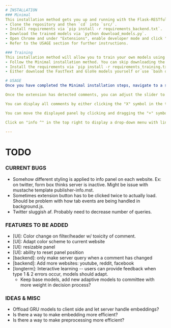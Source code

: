 ```yaml
---
# INSTALLATION
### Minimal
This installation method gets you up and running with the Flask-RESTful server backend and the Chrome extension. If you want to train your own models, follow the Training installation method.
- Clone the repository and then `cd` into `src/`.
- Install requirements via `pip install -r requirements_backend.txt`.
- Download the trained models via `python download_models.py`.
- Open Chrome and under "Extensions", enable developer mode and click "Load unpacked". Navigate to `src/` and load the folder `chrome_extension`. You shoulde see "Hush 1.0" now present as an unpacked extension. You can now exit developer mode if you wish.
- Refer to the USAGE section for further instructions.

### Training
This installation method will allow you to train your own models using the scripts present in `src/model_training/`. 
- Follow the Minimal installation method. You can skip downloading the trained models and installing the extension in Chrome if you wish.
- Install the requirements via `pip install -r requirements_training.txt`.
- Either download the FastText and GloVe models yourself or use `bash download_embedding_models.sh`. 

# USAGE
Once you have completed the Minimal installation steps, navigate to a supported web page (currently: Twitter, Telegraph, 4chan, Nextdoor) and click the toxicity icon to the right of the URL bar. If the webpage is supported, hovering over the icon for a few seconds will display the text "Has access to this site". 

Once the extension has detected comments, you can adjust the slider to your preference. If a toxic comment is detected, a blurred overlay will hid the comment. Click the comment to display it and click again to hide the comment.

You can display all comments by either clicking the "X" symbol in the top right of the panel or by clicking the toxicity icon. Click the toxicity icon again to reactivate the filter.

You can move the displayed panel by clicking and dragging the "+" symbol in the top right.

Click on "info ^" in the top right to display a drop-down menu with links to supported websites as well as a query form. Type in a comment into the form box and click the "Predict Toxicity" button to receive a toxicity rating for your input. Click the "info" button in the top right again to hide the menu.

---
```

# TODO
### CURRENT BUGS
- Somehow different styling is applied to info panel on each website. Ex: on twitter, form box thinks server is inactive. Might be issue with mustache template publisher-info.mst.
- Sometimes extension button has to be clicked twice to actually load. Should be problem with how tab events are being handled in background.js.
- Twitter sluggish af. Probably need to decrease number of queries.

### FEATURES TO BE ADDED
- [UI]: Color change on filter/header w/ toxicity of comment.
- [UI]: Adapt color scheme to current website
- [UI]: resizable panel
- [UI]: ability to reset panel position
- [backend]: only make server query when a comment has changed
- [backend]: Add more websites: youtube, reddit, facebook
- [longterm]: Interactive learning -- users can provide feedback when type 1 & 2 errors occur, models should adapt.
  - Keep base models, add new adaptive models to committee with more weight in decision process?

### IDEAS & MISC
- Offload GRU models to client side and let server handle embeddings?
- Is there a way to make embedding more efficient? 
- Is there a way to make preprocessing more efficient?


